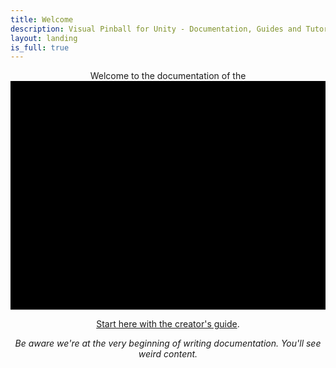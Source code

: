 ```yaml
---
title: Welcome
description: Visual Pinball for Unity - Documentation, Guides and Tutorials.
layout: landing
is_full: true
---
```


<center>
Welcome to the documentation of the

<svg id="vpe-halftone" data-name="Layer 2" xmlns="http://www.w3.org/2000/svg" viewBox="0 0 748.67 543.41">
  <g id="Layer_3" data-name="Layer 3">
	<rect class="cls-4" x="12" y="13.32" width="695.55" height="510.02"/>
	<g>
	  <path class="cls-2" d="m0,0v543.41h748.67V0H0Zm610.84,310.59c-.83.43-1.66.85-2.63,1.35-.23-.65-.39-1.09-.59-1.64q2.43-1.11,3.23.29Zm-10.64,21.03c.94,2.02,1.93,4.15,2.83,6.1-2.43,1.52-4.83,3.03-7.14,4.48-.96-2.71-2-5.63-3.05-8.58,2.34-.64,4.84-1.32,7.36-2Zm-16.19-33.74c.53,1.06.99,1.98,1.56,3.13-1.02.57-1.97,1.1-3.08,1.71-.47-1.33-.89-2.5-1.37-3.85,1.03-.36,1.91-.66,2.88-.99Zm-5.04-62.25c.11.24.22.48.34.71-.43.12-.85.26-1.28.35-.02,0-.18-.36-.15-.37.35-.25.73-.47,1.1-.69Zm-5.13-62.8c.33.69.67,1.39,1.1,2.27-1.17.62-2.08,1.11-3.16,1.69-.46-.93-.87-1.76-1.39-2.81,1.18-.39,2.21-.74,3.46-1.15Zm-5.42,88.33c.24.66.48,1.31.85,2.32-1.7-.42-1.61-1.25-1.71-2.01.28-.1.57-.21.85-.31Zm-3.18-60.14c-1.59.86-2.99,1.63-4.47,2.44-.88-1.67-1.71-3.23-2.58-4.86,1.86-.56,3.62-1.09,5.53-1.66.49,1.32.96,2.59,1.52,4.09Zm-4.32,89.74c-1.29.67-2.37,1.23-3.68,1.91-.55-1.48-1.08-2.89-1.69-4.53,1.1-.43,2.13-.84,3.33-1.31.67,1.29,1.3,2.5,2.05,3.92Zm-2.59-154.45c.52,1.26,1,2.42,1.51,3.64-1.33.79-2.5,1.49-3.84,2.29-.69-1.58-1.35-3.09-2.05-4.7,1.47-.41,2.85-.8,4.38-1.23Zm-3.08,90.6c-1.56.83-3.06,1.62-4.7,2.49-1.04-1.89-2.08-3.78-3.2-5.82,1.98-.62,3.96-1.24,6.15-1.92.59,1.77,1.16,3.46,1.76,5.25Zm-11.95-125.97c.42.9.8,1.7,1.25,2.67-1.18.69-2.28,1.34-3.63,2.13-.53-1.33-.95-2.38-1.45-3.65,1.3-.39,2.51-.75,3.83-1.15Zm5.63,57.83c1,2.62,1.93,5.03,2.93,7.65-1.25.63-2.74,1.24-4.08,2.07-1.3.81-2.45,1.84-3.93,2.97-.4-4.13-1.92-7.54-4.99-10.33,3.63.04,7.02-.48,10.08-2.36Zm-20.08-92.41c-.67.87-1.16,1.31-2.16.57.53-.81,1.02-1.2,2.16-.57Zm4.83,56.77c1.2,2.64,2.36,5.2,3.62,7.98-3.48.99-6.46,3-8.9,6.01.13-4.51-1.34-8.26-4.69-11.61,3.76-.13,7.04-.59,9.97-2.39Zm-15.25-33.58c.81,1.63,1.6,3.21,2.38,4.78-2.15,1.29-4.22,2.53-6.32,3.79-.74-2.2-1.51-4.48-2.28-6.77,2.02-.58,4.09-1.19,6.23-1.8Zm-16.66-33.8c.32-.08,1,.23,1.13.52.56,1.27-.62,1.17-1.36,1.69-.55-1.09-1.03-1.89.23-2.22Zm-8.78,22.81c1.08,2.02,2.23,4.16,3.32,6.18-2.54,1.53-5.15,3.09-7.57,4.54-.74-2.73-1.55-5.73-2.35-8.71,2.05-.62,4.29-1.31,6.61-2.02Zm-17.17-33.28c1.2-.51,1.16.6,1.51,1.3-.82.74-1.46.96-1.76-.11-.1-.36.02-1.1.25-1.19Zm-8.32,23.16c1.16,2.03,2.32,4.06,3.39,5.93-2.69,1.62-5.24,3.16-7.67,4.63-.63-2.58-1.32-5.45-2.04-8.45,1.89-.63,4.08-1.36,6.32-2.11Zm-16.81-33.59c.3.2.51.54.87.97-.42.22-.83.52-.91.45-.28-.25-.49-.61-.6-.96-.03-.09.56-.51.64-.46Zm-9.21,23.78c1,1.76,2.02,3.56,3.03,5.34-2.09,1.13-4.06,2.2-6.15,3.34-.62-2.24-1.22-4.42-1.88-6.81,1.53-.57,3.17-1.19,5-1.87Zm-25.82-9.25c.74,1.33,1.33,2.39,1.99,3.57-1.32.69-2.59,1.35-4.1,2.14-.44-1.41-.85-2.75-1.35-4.37,1.15-.44,2.24-.87,3.47-1.34Zm-26.87-9.95c.47.91.79,1.54,1.19,2.32-.54.31-1,.57-1.63.93-.35-.88-.64-1.6-.99-2.46.45-.25.84-.46,1.43-.78Zm-8.56,23.26c1.34,2.23,2.67,4.46,4.07,6.8-1.45.54-3.08.98-4.53,1.74-1.48.77-2.78,1.87-4.04,2.74-.69-2.91-1.37-5.81-2.09-8.85,2-.74,4.32-1.59,6.59-2.43Zm-17.08-33.37c.08.44.15.87.23,1.31-.14.03-.27.06-.41.09-.13-.42-.27-.85-.4-1.27l.57-.13Zm-9.49,24.01c.95,1.65,1.91,3.31,2.89,5.01-1.83.93-3.62,1.84-5.53,2.81-.55-2.04-1.1-4.05-1.68-6.16,1.43-.55,2.78-1.07,4.31-1.66Zm-26.1-9.26c.56,1,1.03,1.83,1.62,2.88-1.1.54-2.07,1.02-3.19,1.57-.39-1.15-.73-2.14-1.15-3.39.92-.36,1.77-.69,2.72-1.06Zm-26.86-7.35c-.26-1.05-.41-1.68-.6-2.45,1.72.58,1.83.92.6,2.45Zm-8.6,21.21c1.16,1.97,2.26,3.86,3.29,5.62-2.33,1.16-4.65,2.31-7,3.49-.53-2.19-1.1-4.51-1.71-7.06,1.71-.65,3.57-1.35,5.42-2.05Zm-26.35-9.1c.62,1.13,1.13,2.05,1.8,3.24-1.12.54-2.18,1.05-3.46,1.67-.43-1.21-.81-2.32-1.28-3.64.95-.41,1.82-.79,2.94-1.27Zm-8.86,22.76c.7,1.36,1.39,3.01,2.36,4.47.93,1.4,2.16,2.6,3.49,4.16-5.42.17-9.39,2.36-12.17,6.95q.31-7.24-1.91-12.49c2.7-1.01,5.4-2.03,8.24-3.09Zm-17.35-30.62c-.19.04-.39.08-.58.13-.18-.6-.35-1.21-.53-1.81.94.36,1.4.88,1.11,1.69Zm-9.34,22.15c1,1.72,1.97,3.39,2.95,5.06-1.84.78-3.63,1.55-5.46,2.33-.54-1.83-1.06-3.6-1.66-5.64,1.43-.6,2.76-1.16,4.18-1.75Zm-8.46,22.88c.98,3.99,3.29,7.25,6.87,9.79-4.96-.54-9.15.8-12.77,4.32.14-3.74-.5-7.13-2.33-10.22,2.74-1.29,5.36-2.53,8.24-3.89Zm-18.62-31.75c.72.49,1.42,1.02.93,2.21-1.05-.5-1.09-1.31-.93-2.21Zm-8.91,24.81c.72,1.31,1.29,2.35,1.92,3.51-1.26.52-2.36.98-3.76,1.56-.37-1.17-.72-2.27-1.16-3.62.98-.47,1.88-.91,2.99-1.44Zm7.63,129.67c-1.11-2.62-2.15-5.06-3.27-7.68,3.23-1.02,6.07-2.79,8.42-5.52.17,4.26,1.56,7.86,5.02,11.2-4.07-.28-7.26.46-10.17,2.01Zm9.45,58.37c-1.43.51-2.71.97-4.28,1.53-.44-1.11-.87-2.16-1.29-3.23,1.42-.71,2.58-1.29,3.87-1.94.57,1.21,1.1,2.37,1.7,3.64Zm-10.18,28.44c-2.04.97-4.01,1.92-6.05,2.89-.52-1.93-1.04-3.87-1.61-5.99,1.68-.67,3.18-1.26,4.76-1.89.99,1.71,1.95,3.37,2.89,4.99Zm-8.75-64.2c-.46-1.08-.87-2.03-1.34-3.11,1.09-.64,2.12-1.24,3.39-1.99.55,1.33,1.06,2.56,1.64,3.95-1.29.4-2.42.75-3.69,1.14Zm-5.89-58.8c-.84-2.14-1.79-4.53-2.69-6.83,2.46-1.54,4.99-3.12,7.68-4.81.36,3.63,1.75,6.93,4.57,9.45-3.34.77-6.41,1.47-9.56,2.2Zm-1.77-69.54c1.05,1.87,2.06,3.68,3.07,5.47-1.87.6-3.65,1.17-5.62,1.8-.55-1.63-1.11-3.28-1.7-5.02,1.47-.78,2.83-1.49,4.26-2.25Zm-1.85,152.96c-.41.16-.82.33-1.23.49-.08-.18-.15-.35-.23-.53l1.22-.51c.08.18.16.37.23.55Zm-1.62-61.93c-1.48.45-2.82.85-4.26,1.29-.47-1.05-.9-1.99-1.41-3.13,1.27-.76,2.49-1.49,3.89-2.33.59,1.39,1.15,2.68,1.78,4.17Zm-6.42-65.46c.83,1.6,1.63,3.14,2.5,4.82-1.91.56-3.67,1.07-5.68,1.66-.47-1.3-.92-2.56-1.44-3.99,1.65-.89,3.07-1.65,4.62-2.49Zm-3.35,152.78c.49.93.92,1.75,1.5,2.85-1.05.48-1.84.84-2.81,1.29-.36-1.15-.67-2.12-1.01-3.19.81-.33,1.46-.59,2.31-.94Zm-7.8-126.17c.47,1.05.85,1.9,1.31,2.92-1.15.37-2.11.69-3.25,1.06-.35-.83-.64-1.54-1-2.39,1.04-.56,1.93-1.04,2.94-1.59Zm-6.75-59.9c.28-.04.59.15.89.24-.12.19-.24.38-.36.57-.25.08-.52.25-.76.21-.16-.02-.44-.43-.4-.48.16-.23.39-.51.64-.55Zm5.6,209.13c1.54,2.47,3.12,4.99,4.74,7.6-3.41.52-6.6,1.8-8.99,4.52-.77-3.31-1.49-6.36-2.23-9.55,1.98-.79,4.28-1.69,6.48-2.57Zm-26.28-8.07c.72,1.21,1.41,2.37,2.19,3.7-1.39.61-2.68,1.18-4.18,1.85-.44-1.39-.83-2.66-1.28-4.1,1.1-.48,2.11-.93,3.27-1.45Zm-9.15,23.02c1.64,2.59,3.31,5.23,5.02,7.94-3.31.14-6.44,1.15-9.17,3.34-.73-2.85-1.43-5.55-2.14-8.32,2.07-.97,4.27-2,6.29-2.95Zm-27.12-7.73c.49.88.95,1.7,1.51,2.69-.94.38-1.74.71-2.72,1.11-.34-.91-.65-1.72-1.02-2.72.87-.42,1.45-.7,2.24-1.09Zm-30.95,79c-.89.31-.89.29-2.1-.58,1.04-.53,1.82-.92,2.69-1.36.27.48.46.82.73,1.3-.5.24-.89.49-1.31.64Zm8.24-27.34c.93-.52,1.83-1.03,2.93-1.65.68,1.39,1.21,2.47,1.83,3.74-1.2.38-2.25.72-3.46,1.11-.43-1.06-.82-2.02-1.3-3.2Zm5.83,63.98c-.38-.83-.73-1.6-1.16-2.54,1.05-.59,1.96-1.1,3.05-1.72.46,1.06.88,2,1.39,3.17-1.24.41-2.16.72-3.28,1.09Zm3.83-89.44c1.13-.57,2.19-1.11,3.35-1.7.74,1.37,1.41,2.62,2.16,4.01-1.43.51-2.71.97-4.21,1.51-.47-1.38-.86-2.51-1.3-3.82Zm10.49,123.1c.69-.38,1.39-.76,2.31-1.26.25.78.4,1.22.54,1.65q-2.19.97-2.85-.39Zm-4.7-56.86c-.7-1.72-1.48-3.65-2.27-5.58,2.22-1.31,4.44-2.61,6.48-3.82,1.14,2.48,2.29,4.97,3.45,7.48-2.34.59-4.9,1.23-7.66,1.92Zm15.28,35.34c-.79-1.75-1.59-3.53-2.4-5.32,2.17-1.34,4.35-2.69,6.46-3.99.9,2.37,1.85,4.86,2.8,7.35-2.17.62-4.48,1.29-6.86,1.97Zm15.71,33.2c-.4-.64-.76-1.23-1.26-2.04,1.08-.59,2.03-1.11,3.18-1.74.36.99.65,1.77,1.03,2.81-1.16.38-1.99.65-2.96.97Zm25.86,10.57c-.49-.9-.91-1.66-1.48-2.69.91-.48,1.78-.93,2.77-1.45.37,1.19.67,2.16,1.04,3.33-.83.29-1.55.54-2.33.81Zm25.84,10.41c-.43-.71-.83-1.37-1.38-2.27.74-.4,1.22-.66,1.9-1.02.34.87.65,1.65,1,2.54-.54.27-.95.47-1.52.76Zm8.55-23.09c-1.39-2.29-2.81-4.65-4.34-7.18,3.82-.65,7.1-2.42,9.71-5.59-.1,3.64.34,7.05,2.35,10.12-2.73.94-5.25,1.8-7.73,2.65Zm17.23,33.36c-.25-.5-.49-1-.78-1.58q1.43,0,.78,1.58Zm9.12-23.94c-1.03-1.8-2.08-3.66-3.07-5.39,2.27-1.17,4.35-2.23,6.49-3.33.56,2.22,1.13,4.45,1.73,6.81-1.62.6-3.29,1.22-5.15,1.9Zm26.02,9.2c-.58-1.04-1.14-2.06-1.78-3.2,1.4-.69,2.62-1.28,4-1.97.4,1.28.77,2.47,1.19,3.83-1.13.44-2.16.85-3.41,1.34Zm26.19,8.72c-.49-1,.08-1.28,1.08-1.37.24.61.48,1.25.72,1.86-1.07,1.05-1.44.25-1.8-.49Zm9.57-22.47c-1.22-2.02-2.47-4.09-3.64-6.03,2.6-1.39,5.23-2.8,7.8-4.18.62,2.57,1.28,5.31,1.94,8.05-1.91.67-3.98,1.4-6.1,2.15Zm26.05,8.93c-.76-1.3-1.49-2.55-2.3-3.94,1.87-.89,3.48-1.66,5.17-2.46.43,1.59.83,3.07,1.28,4.75-1.34.54-2.68,1.07-4.14,1.65Zm27.04,9.75c-.44-.83-.85-1.59-1.33-2.5.73-.36,1.35-.66,2.2-1.09.35,1.04.64,1.91.98,2.93-.7.25-1.21.43-1.85.65Zm8.62-22.87c-1.46-2.37-2.98-4.84-4.66-7.55,4.16-.6,7.65-2.53,10.24-6.09-.54,3.93.2,7.45,2.12,10.83-2.62.95-5.17,1.88-7.71,2.81Zm17.34,30.95c.21,1.01.32,1.52.43,2.04-1.01-.34-1.34-.81-.43-2.04Zm9.23-21.81c-1.05-1.83-2.05-3.57-3.07-5.35,2.1-1.09,4.14-2.15,6.2-3.22.55,2.17,1.11,4.33,1.72,6.7-1.55.6-3.17,1.22-4.85,1.87Zm26.27,9.07c-.6-1.03-1.13-1.93-1.77-3.03,1.14-.59,2.19-1.15,3.55-1.86.4,1.24.76,2.36,1.23,3.81-1.13.4-2.03.72-3.02,1.07Zm26.48,10.15c-.39-.7-.72-1.31-1.12-2.04.62-.29,1.11-.51,1.68-.77.28.72.51,1.32.79,2.06-.43.24-.82.46-1.35.76Zm8.9-23.55c-1.23-2.04-2.5-4.15-3.68-6.11,2.57-1.37,5.19-2.77,7.69-4.1.59,2.5,1.23,5.23,1.89,8.01-1.8.68-3.78,1.41-5.89,2.2Zm26.2,8.82c-.78-1.37-1.42-2.5-2.11-3.73,1.55-.79,3.07-1.57,4.77-2.44.44,1.5.87,2.96,1.34,4.57-1.3.52-2.57,1.03-4,1.6Zm27.03,9.62c-.44-.79-.86-1.54-1.33-2.41.63-.37,1.17-.68,1.93-1.12.36,1,.68,1.86,1.1,3.02-.7.2-1.14.33-1.7.5Zm8.43-22.73c-1.47-2.39-2.99-4.86-4.61-7.5,3.93-.57,7.28-2.36,9.91-5.59-.04,3.67.27,7.11,2.37,10.25-2.7,1-5.24,1.94-7.67,2.84Zm16.78,31.62c.2-.06.41-.13.61-.19.19.56.38,1.13.7,2.07-1.25-.55-1.53-1.09-1.31-1.87Zm9.79-22.5c-1.04-1.81-2.03-3.54-3.03-5.28,2.01-1.02,3.93-2,5.99-3.05.55,2.08,1.12,4.21,1.73,6.51-1.56.6-3.11,1.2-4.7,1.82Zm26.37,9.24c-.59-1.02-1.14-1.96-1.8-3.09,1.09-.54,2.02-.99,3.12-1.54.39,1.18.74,2.24,1.14,3.47-.79.37-1.49.71-2.46,1.17Zm8.77-22.86c-1.63-2.59-3.32-5.28-5.12-8.14,3.86-.21,7.29-1.71,10.32-5.2-.15,4.03.39,7.35,2.26,10.37-2.7,1.07-5.12,2.04-7.46,2.97Zm26.38,8.02c-.82-1.4-1.59-2.69-2.44-4.14,1.52-.67,2.9-1.29,4.55-2.01.46,1.53.9,3.02,1.39,4.66-1.19.51-2.29.98-3.5,1.49Zm8.7-22.57c-.91-3.41-2.79-6.36-5.62-8.8,4.03.02,7.51-1.06,10.45-3.64.79,3.1,1.53,6.04,2.31,9.12-2.11.98-4.52,2.1-7.14,3.32Zm18.99-46.83c-.13-1.22-.21-1.98-.3-2.73-.66-5.8-5.03-10.31-10.79-11.16-5.64-.83-11.28,2.42-13.47,7.76-2.2,5.37-.5,11.52,4.15,14.97,4.63,3.44,11.05,3.31,15.54-.31.56-.45,1.09-.94,1.78-1.53.25,2.15.27,4.18.76,6.09.5,1.95,1.46,3.79,2.28,5.84-3.6.74-6.81,2.43-9.48,5.25-2.13-8.31-5.78-12.13-12.18-12.95-5.08-.64-10.56,2.03-13.01,6.69-3.32,6.32-1.97,12,3.28,17.31-5.91-.34-10.63,1.43-14.53,6.09-.48-7.97-4.04-13.15-11.81-14.31-5.21-.78-9.62,1.3-12.47,5.75-3.75,5.85-2.75,11.51,1.84,17.07-4.87-.18-8.89,1.13-12.48,4.27-.26-.76-.49-1.32-.63-1.9-1.37-5.69-4.87-9.45-10.48-10.98-5.73-1.56-10.67.13-14.73,4.43-.37.39-.72.8-1.41,1.56.15-7.82-2.9-13.14-10.2-15.26-5.18-1.5-10.84.55-13.97,4.96-4.04,5.67-3.43,11.36.7,17.24-4.12.15-7.69,1.34-10.73,3.71-.2-.21-.29-.26-.3-.33-1.3-5.26-4.56-8.94-9.27-11.44l.08.08c-2.48-.54-4.92-1.3-7.52-.94-3.34.46-6.31,1.71-8.81,4.01-.35.32-.72.62-1.37,1.19-.37-5.85-2.67-10.31-7.75-12.95-3.61-1.88-7.41-2.09-11.2-.66-4.34,1.63-7.22,4.75-8.53,9.21-1.28,4.37-.33,8.41,2.03,12.09-3.11,1.11-6.15,2.19-9.4,3.35-.86-3.35-2.83-6.29-6.07-9.07,4.8-.16,8.47-1.67,11.11-5.13,1.64-2.14,2.52-4.57,2.59-7.29.13-5.79-3.4-10.83-8.81-12.57-5.24-1.68-11,.21-14.22,4.66-3.75,5.18-3.23,10.67,1.87,17.39-4.98-.16-9.33,1.11-12.98,4.53-2.14-14.05-18.38-18.73-27.37-6.95.61-7.28-2.07-12.53-8.86-15.14-5.01-1.92-10.83-.29-14.35,3.74-2.25,2.57-3.36,5.6-3.36,9.01,0,3.31,1.4,6.14,3.45,9.04-4.22.14-7.79,1.35-11.09,3.9-1.47-6.31-4.88-10.66-10.93-12.42-6.06-1.77-11.3.06-16.01,4.68-.53-6.12-2.99-10.68-8.46-13.15-3.62-1.63-7.33-1.64-10.99-.12-8.17,3.39-10.61,11.96-5.94,21.26-1.66.44-3.31.75-4.88,1.32-1.52.55-2.93,1.36-4.56,2.14-1.01-3.71-2.99-6.75-6.5-9.52,4.94-.02,8.7-1.48,11.43-5.01,1.72-2.22,2.56-4.75,2.61-7.54.1-5.5-3.42-10.47-8.63-12.21-5.22-1.74-10.98.1-14.24,4.55-3.73,5.08-3.21,10.34,1.88,17.49-4.98-.24-9.32,1.08-13.18,4.6-1.05-6.76-4.35-11.49-10.8-13.28-6.46-1.78-11.73.51-16.18,6.02.35-7.84-2.64-13.24-9.87-15.43-5.54-1.68-10.51-.04-14.11,4.47-4.39,5.49-4.01,11.33-.27,17.01-3.1.93-6.1,1.83-8.95,2.69-1.57-2.69-3.24-5.54-4.89-8.35,9.42-2.59,13.97-9.58,11.33-17.59-2.38-7.22-10.49-11.01-17.53-8.12-4.22,1.73-6.9,4.88-7.99,9.34-1.09,4.47.34,8.37,2.81,11.77-3.15.9-6.18,1.77-9.18,2.64-1.3-2.46-2.7-5.09-4.16-7.85,4.98-1.17,8.8-3.96,10.71-8.94,1.42-3.7,1.27-7.42-.44-10.99-2.01-4.19-5.38-6.75-9.9-7.75-3.69-.81-6.41-.09-12.46,3.17-.29-4.35-1.84-8.13-5.08-11.46,7.37-1.15,12.12-4.93,13.28-12.1.9-5.56-1.16-10.26-5.84-13.45-5.41-3.69-10.96-3.25-16.61.37-.39-1.68-.62-3.26-1.12-4.75-.52-1.54-1.3-2.99-2.06-4.68,3.36-1.02,6.43-2.64,8.84-5.54,2.32,9.02,6.21,12.91,12.95,13.22,5.43.25,10.68-3.3,12.61-8.52,1.97-5.32.26-11.31-4.23-14.81-4.94-3.84-10.72-3.55-17.34.96-.27-1.87-.37-3.72-.84-5.47-.49-1.79-1.35-3.48-1.93-4.92,2.96-1.6,5.87-3.18,8.84-4.78,1.36,6.76,5.19,11.44,12.61,12.09,5.89.51,10.46-2.06,13.08-7.35,2.92-5.88,1.65-11.29-2.75-16.07,2.45-.56,4.99-.8,7.22-1.75,2.26-.97,4.21-2.64,6.41-4.08.49,6.96,3.85,11.92,10.98,13.38,5.44,1.12,10.16-.71,13.37-5.32,3.96-5.7,3.22-11.41-1.03-17.08,4.31-.29,8.07-1.43,11.48-4.37,1.43,6.44,4.76,11.02,11.12,12.66,6.25,1.61,11.42-.45,15.85-5.52.3,7.85,3.54,13.24,11.23,14.88,5.48,1.17,10.17-.72,13.39-5.25,4.35-6.12,3.32-12.16-1.43-18.03,5.09-.1,9.28-1.71,12.83-5.52.19.94.35,1.52.43,2.12.98,7.27,7.55,12.49,14.81,11.77,7.27-.73,12.7-7.1,12.29-14.42-.41-7.28-6.61-12.94-13.96-12.76-2.88.07-5.47.96-7.79,2.66-.52.38-1.02.77-1.92,1.46-.05-4.96-1.52-9.09-5.09-12.64,7.82-1.14,12.79-5.09,13.81-12.76.73-5.48-1.44-10.07-6.07-13.13-5.72-3.79-11.46-3.15-17.02.76-.6-2.1-.97-4.18-1.81-6.06-.85-1.91-2.17-3.61-3.37-5.54,6.91-1.36,11.56-5.18,12.31-12.53.57-5.56-1.69-10.03-6.5-12.85-5.96-3.5-11.61-2.41-17.05,2.22-.07-5.47-1.92-9.84-6.02-13.27,8.73-1.83,12.8-5.21,13.73-11.21.87-5.59-1.59-10.88-6.33-13.63-5.28-3.07-10.75-2.15-16.75,2.76-.48-2.46-.62-5.11-1.56-7.43-.96-2.36-2.71-4.39-4.16-6.64,6.9-.5,12.03-3.83,13.45-11.17,1.04-5.35-.79-10-5.32-13.14-5.8-4.02-11.56-3.18-17.24,1.15-.1-4.3-1.21-8-3.93-11.46,5.05-.93,8.8-3.35,11.57-7.42-.36,4.08.36,7.72,3.07,10.77,1.92,2.17,4.35,3.48,7.18,3.97,5.56.97,11.14-2.22,13.26-7.53,2.16-5.4.23-11.54-4.62-14.73-5.45-3.58-11-2.46-17.22,3.48q.44-6.75-3.07-13.93c4.39-.66,8.05-2.61,11.11-6.45.58,8.38,4.48,13.44,12.73,14.08,5.19.4,10.16-2.85,12.09-7.7,2.74-6.87.38-12.27-5.71-16.75,7.69,1.47,13.31-.96,17.48-7.11-.57,3.37-.19,6.53,1.44,9.44,1.68,2.99,4.17,5.02,7.46,6.03,5.35,1.64,11.17-.39,14.32-5,3.5-5.12,2.84-11.04-2.16-17.21,5.11.14,9.51-1.2,13.36-4.93.73,5.7,3.16,9.92,8.08,12.38,3.47,1.74,7.1,2,10.75.77,4.47-1.5,7.51-4.54,9.06-9.02,1.56-4.5.57-8.7-1.57-12.52,2.99-1.06,5.82-2.07,8.42-2.99,1.66,2.65,3.38,5.38,5.15,8.21-3.83.27-7.26,1.74-9.82,4.9-1.75,2.17-2.74,4.62-2.87,7.43-.26,5.95,3.04,11.05,8.5,13.07,5.36,1.98,11.29.3,14.81-4.2,3.97-5.07,3.74-10.79-.93-17.52,4.47-.11,8.48-1.19,12.06-4.28,1.39,6.39,4.63,10.95,10.84,12.71,6.08,1.73,11.3-.07,15.93-4.92.32,6.05,2.53,10.58,7.71,13.21,3.46,1.76,7.07,1.99,10.73.64,4.38-1.61,7.23-4.71,8.54-9.17,1.31-4.48.13-8.55-2.53-12.5,3.84-.3,7.15-1.33,10.32-3.62,1.01,4.1,2.98,7.42,6.66,10.12-1.04.12-1.62.21-2.2.24-5.76.27-10.65,4.37-11.72,9.84-1.16,5.9,1.76,11.59,7.15,13.96,5.3,2.34,11.53.7,14.99-3.93,3.47-4.65,3.27-10.97-.49-15.48-.45-.54-.93-1.06-1.76-1.99,5.46.45,9.98-.81,13.94-4.46,1.05,6.51,4.18,11.13,10.33,13.11,6.08,1.96,11.25.03,15.73-4.43.39,13.9,15.63,19.99,25.57,10.33.03,6.37,2.47,11.3,8.17,14.1,5.73,2.81,11.14,1.77,16.39-2.3.47,5.02,2.41,9.09,6.34,12.24-8.42,1.55-12.44,4.81-13.54,10.75-1.01,5.43,1.29,10.76,5.89,13.56,2.92,1.78,6.08,2.33,9.46,1.66,3.25-.64,5.75-2.53,8.27-5.27-.77,6.49,1.28,11.39,6.24,15.46-7.74,0-12.85,3.15-14.78,10.43-1.33,5.04.88,10.57,5.21,13.65,5.03,3.58,10.28,3.28,17.14-1.17.12,4.28,1.2,8.13,3.93,11.44-11.2,2.26-17.56,14.52-9.62,25.56-12.29,2.13-17.76,14.61-10.56,25.27-4.44.59-8.16,2.46-11.26,6.16-.2-.94-.37-1.51-.44-2.09-.79-5.99-5.37-10.56-11.31-11.27-5.85-.7-11.52,2.83-13.57,8.43-2.06,5.64-.03,11.74,4.97,15.17.66.45,1.79.53,1.69,1.74-2.85-1.57-5.85-1.35-8.79-.53-9.9,2.76-13.76,14.6-7.48,22.75.44.57.88,1.12,1.53,1.95-5.52.26-9.82,2.39-13.08,6.96-.52-9.46-4.29-14.48-11.37-15.58-5.95-.93-11.93,2.59-14.14,8.32-2.25,5.82-.12,12.38,5.13,15.77,5.75,3.71,12.12,2.54,18.25-3.54-.84,7.19,1.68,12.64,7.75,16.52-3.75-.65-7.27-.28-10.45,1.8-3.2,2.09-5.06,5.09-5.68,8.84-.94,5.72,2.64,11.63,8.21,13.65,5.52,2,11.73-.09,14.91-5.02,2.03-3.15,2.48-6.57,1.58-10.15-.9-3.59-3.24-6.15-6.31-8.19,5.87,1.38,10.99.18,15.61-4.07.71,6.92,3.84,11.79,10.3,13.86,6.53,2.09,11.88-.15,16.49-5.45.06.87.13,1.46.14,2.06.07,5.99,3.66,11.11,9.15,13.01,5.43,1.88,11.5.12,15.08-4.36,3.57-4.46,3.93-10.63.91-15.67-.29-.49-.6-.97-1.02-1.65,1.76-.35,3.44-.53,5.02-1.02,1.61-.51,3.12-1.32,4.92-2.11.83,3.46,2.61,6.34,5.37,8.99-5.26.63-9.23,2.74-11.59,7.24-1.77,3.38-1.96,6.93-.72,10.49,2.55,7.29,10.99,10.77,17.96,7.41,4.04-1.95,6.47-5.2,7.3-9.61.82-4.32-.67-8.03-3.53-11.64,3.75-.15,7.09-.71,9.87-2.6,1.6,2.95,3.1,5.72,4.67,8.61-5.07,1.09-9.09,3.87-10.99,9.09-1.32,3.64-1.13,7.27.63,10.74,2.15,4.24,5.62,6.74,10.33,7.47,4.6.71,8.49-.89,12.22-4.27-.1,5.51,1.71,9.74,5.61,13.34-7.09.72-11.91,3.94-13.55,10.65-1.31,5.37.22,10.19,4.63,13.65,5.62,4.41,11.5,3.93,17.52-.05.23,3.72,1.31,6.91,3.46,10.04-4.14.94-7.34,2.93-10.17,6.43Zm-369.57-98.89c-4.04.31-7.65,1.92-10.59,5.19.11-3.67-.64-6.96-2.5-9.98,2.84-1.12,5.59-2.21,8.18-3.23,1.57,2.56,3.2,5.22,4.92,8.02Zm-.38-32.21c2.49-1.39,4.95-2.77,7.26-4.06,1.2,2.6,2.46,5.35,3.68,8-2.65.74-5.45,1.52-8.38,2.34-.8-1.96-1.7-4.17-2.55-6.29Zm-12.13-30.82c-.89-1.99-1.84-4.11-2.75-6.14,2.39-1.54,4.75-3.06,7.26-4.67.36,3.18,1.42,6.18,3.52,8.73-2.79.72-5.36,1.39-8.03,2.09Zm327.47,8.6c-1.36.7-2.73,1.4-4.25,2.19-1.03-1.82-2.06-3.64-3.2-5.64,1.92-.63,3.81-1.24,5.71-1.86.58,1.77,1.13,3.46,1.73,5.31Zm-28.93,49.89c2.65-.9,5.31-1.81,7.89-2.68,1.44,2.67,2.96,5.49,4.58,8.49-3.64.64-6.97,2.34-9.71,6.02.11-5.87-.12-6.8-2.76-11.83Zm12.41-27.08c1.36-.49,2.72-.99,4.23-1.54.81,2.02,1.62,4.02,2.51,6.22-1.29.65-2.44,1.24-3.73,1.89-1-2.18-1.99-4.33-3.01-6.57Zm-34.47-13.58c.61-.05,1.26-.23,1.83-.1,4.74,1.1,8.94.15,12.55-3.16.11-.1.28-.14.69-.33.22,3.73.76,7.31,2.92,10.34-2.92,1.43-5.73,2.81-8.6,4.22-.24-.8-.43-1.75-.8-2.63-1.68-3.99-4.18-7.16-8.59-8.34Zm8.26,34.54c-2.88,1.43-5.61,2.78-8.6,4.26-.29-4.05-1.77-7.66-5.1-10.85,3.59-.34,6.66-1.17,9.6-3.37.49,3.97,1.81,7.3,4.1,9.96Zm105.69,163.5c-.53-.93-.99-1.76-1.63-2.88,1.1-.44,2.08-.83,3.3-1.31.37,1.01.69,1.87,1.09,2.97-1.08.48-1.87.82-2.76,1.22Zm-1.14-90.67c3.06-.76,5.93-1.47,8.86-2.2.77,1.94,1.6,4.04,2.44,6.15-2.3,1.37-4.64,2.76-7.17,4.27-.54-3.09-1.83-5.93-4.13-8.22Zm11,66.28c-.84-1.53-1.58-2.88-2.44-4.43,1.46-.53,2.86-1.04,4.48-1.63.5,1.4.98,2.75,1.52,4.26-1.22.62-2.36,1.19-3.56,1.8Zm3.36-90.32c1.31-.4,2.52-.78,3.9-1.2.45.98.85,1.84,1.32,2.88-1.18.69-2.27,1.34-3.61,2.13-.58-1.38-1.05-2.48-1.61-3.8Zm6.65,64.75c-.73-1.3-1.41-2.54-2.26-4.05,1.37-.43,2.61-.83,3.99-1.27.46,1.19.86,2.22,1.37,3.53-1.1.63-2,1.15-3.1,1.79Zm10.37-27.1c-.28-.63-.47-1.06-.74-1.67,1.09-.37,2.07-.69,3.05-1.03q.45,1.58-2.31,2.69Z"/>
	  <path class="cls-2" d="m429.71,316.09c-.02,6.83,5.43,12.36,12.27,12.48,6.89.11,12.57-5.48,12.6-12.4.03-6.8-5.49-12.4-12.28-12.47-6.94-.07-12.57,5.47-12.59,12.39Z"/>
	  <path class="cls-2" d="m449.67,452.25c7.66,1.37,14.72-4.63,14.38-12.23-.26-5.92-4.51-10.59-10.5-11.55-5.36-.85-10.93,2.5-12.87,7.74-1.98,5.35.05,11.3,4.92,14.41.68.43,1.33.9,1.99,1.35,0,0-.08-.08-.08-.08.72.11,1.44.22,2.16.35Z"/>
	  <path class="cls-2" d="m256.06,343.15c6.66.01,12.09-5.37,12.1-11.99.01-6.57-5.48-12.08-12.06-12.1-6.61-.02-12.02,5.4-12.03,12.06,0,6.71,5.28,12.02,11.99,12.03Z"/>
	  <path class="cls-2" d="m302.2,427.73c-6.57-.05-11.91,5.14-12.07,11.73-.17,6.57,5.23,12.11,11.88,12.2,6.5.09,11.96-5.24,12.05-11.75.09-6.7-5.19-12.12-11.85-12.17Z"/>
	  <path class="cls-2" d="m508.18,197.4c-.07,6.6,5.37,12.09,12,12.08,6.54,0,11.89-5.33,11.93-11.87.04-6.68-5.3-12.06-11.97-12.05-6.55,0-11.88,5.29-11.96,11.84Z"/>
	  <path class="cls-2" d="m288.65,279.37c-.06-6.59-5.35-11.82-11.94-11.81-6.57.01-11.88,5.31-11.89,11.87-.01,6.55,5.29,11.91,11.83,11.95,6.67.04,12.05-5.35,11.99-12.01Z"/>
	  <path class="cls-2" d="m509.65,211.58c-6.5.06-11.62,5.28-11.6,11.81.02,6.47,5.23,11.73,11.69,11.79,6.46.06,11.95-5.41,11.91-11.88-.03-6.54-5.41-11.79-12-11.72Z"/>
	  <path class="cls-2" d="m462.95,252.9c-6.4.05-11.54,5.22-11.52,11.59.02,6.32,5.27,11.56,11.59,11.58,6.46.02,11.64-5.25,11.57-11.78-.06-6.42-5.19-11.44-11.65-11.39Z"/>
	  <path class="cls-2" d="m349.84,110.36c6.45,0,11.53-5.05,11.55-11.49.02-6.42-5.05-11.6-11.43-11.68-6.4-.07-11.77,5.27-11.74,11.68.04,6.37,5.2,11.48,11.62,11.49Z"/>
	  <path class="cls-2" d="m193.92,347.58c6.42.06,11.63-4.99,11.73-11.37.1-6.28-5.11-11.62-11.44-11.73-6.33-.11-11.6,5.07-11.66,11.44-.06,6.46,4.96,11.6,11.37,11.66Z"/>
	  <path class="cls-2" d="m493.74,348.41c6.28.05,11.39-5.08,11.37-11.41-.02-6.38-5.06-11.32-11.47-11.25-6.21.07-11.23,5.16-11.19,11.35.04,6.16,5.13,11.26,11.29,11.31Z"/>
	  <path class="cls-2" d="m514.45,424.2c-6.42-.08-11.46,4.85-11.49,11.22-.03,6.34,5.06,11.47,11.35,11.44,6.16-.04,11.26-5.13,11.31-11.29.05-6.19-4.97-11.29-11.17-11.37Z"/>
	  <path class="cls-2" d="m136.83,391.77c-6.26-.05-11.3,4.9-11.35,11.12-.04,6.24,4.89,11.3,11.12,11.4,6.13.09,11.31-4.99,11.39-11.17.09-6.17-4.96-11.3-11.17-11.35Z"/>
	  <path class="cls-2" d="m272.72,243.31c.01-6.23-4.99-11.28-11.2-11.32-6.14-.03-11.29,5.09-11.32,11.25-.02,6.19,5.03,11.25,11.24,11.27,6.25.02,11.26-4.96,11.27-11.2Z"/>
	  <path class="cls-2" d="m364.07,423.67c-6.14.03-11.08,4.96-11.1,11.07-.01,6.16,5.15,11.25,11.3,11.16,6.11-.09,10.96-5.09,10.92-11.24-.04-6.17-4.94-11.01-11.13-10.98Z"/>
	  <path class="cls-2" d="m489.21,136.29c6.16.11,11.33-4.97,11.32-11.14,0-6.11-4.94-11.05-11.08-11.08-6.19-.03-11.09,4.79-11.14,10.96-.05,6.16,4.79,11.16,10.9,11.26Z"/>
	  <path class="cls-2" d="m437.61,115.26c6.18.03,11.19-4.88,11.21-11,.02-6.07-5.05-11.16-11.13-11.15-6.01,0-10.95,4.91-11.02,10.95-.07,6.23,4.75,11.17,10.94,11.2Z"/>
	  <path class="cls-2" d="m214.4,423.23c-6.23-.07-11.16,4.75-11.2,10.94-.03,6.17,4.9,11.19,11.01,11.21,6.07.02,11.16-5.06,11.14-11.14-.01-6.02-4.91-10.95-10.95-11.01Z"/>
	  <path class="cls-2" d="m281.39,315.59c-.02,6.11,4.77,10.92,10.89,10.91,6.07,0,10.94-4.9,10.89-10.95-.05-6.02-5.03-10.9-11.05-10.84-5.94.07-10.71,4.9-10.73,10.87Z"/>
	  <path class="cls-2" d="m287.85,114.62c5.9-.01,10.8-4.88,10.86-10.78.07-6.03-4.82-10.93-10.9-10.92-6.02,0-10.76,4.71-10.8,10.71-.04,6.09,4.8,11,10.84,10.99Z"/>
	  <path class="cls-2" d="m571.41,357.57c-5.95-.04-10.8,4.81-10.78,10.79.02,5.87,4.77,10.63,10.64,10.66,5.98.03,10.83-4.81,10.8-10.77-.03-5.86-4.8-10.64-10.66-10.68Z"/>
	  <path class="cls-2" d="m256.47,206.85c0-5.79-4.64-10.45-10.43-10.47-5.78-.03-10.49,4.59-10.57,10.36-.08,5.8,4.77,10.68,10.59,10.63,5.76-.04,10.42-4.75,10.41-10.52Z"/>
	  <path class="cls-2" d="m157.47,361.77c5.81.08,10.53-4.54,10.6-10.35.06-5.82-4.57-10.51-10.4-10.53-5.8-.03-10.5,4.66-10.48,10.46.02,5.69,4.6,10.34,10.29,10.42Z"/>
	  <path class="cls-2" d="m463.39,125.01c5.8.07,10.56-4.57,10.61-10.35.05-5.81-4.6-10.51-10.41-10.53-5.82-.02-10.49,4.64-10.47,10.46.01,5.71,4.59,10.35,10.28,10.42Z"/>
	  <path class="cls-2" d="m426.45,419.44c-5.72-.04-10.52,4.78-10.45,10.5.07,5.68,4.71,10.22,10.44,10.2,5.76-.02,10.26-4.53,10.26-10.31,0-5.71-4.57-10.35-10.25-10.39Z"/>
	  <path class="cls-2" d="m276.29,418.99c-5.61-.03-10.36,4.69-10.38,10.31-.02,5.66,4.61,10.3,10.31,10.31,5.75.02,10.3-4.5,10.31-10.24.01-5.71-4.57-10.35-10.24-10.38Z"/>
	  <path class="cls-2" d="m240.76,170.73c.02-5.63-4.54-10.22-10.1-10.17-5.45.05-10,4.6-10.04,10.05-.05,5.56,4.55,10.12,10.17,10.1,5.56-.03,9.95-4.42,9.97-9.98Z"/>
	  <path class="cls-2" d="m550.51,409.95c-5.68-.04-10.14,4.4-10.13,10.07.02,5.52,4.46,10.01,9.95,10.07,5.51.06,10.21-4.62,10.2-10.14-.02-5.48-4.52-9.97-10.02-10Z"/>
	  <path class="cls-2" d="m375.86,119.05c5.43-.1,9.71-4.54,9.66-10.01-.05-5.49-4.38-9.75-9.89-9.72-5.45.02-9.84,4.41-9.85,9.83,0,5.47,4.61,10.01,10.08,9.91Z"/>
	  <path class="cls-2" d="m495.1,161.45c.05,5.43,4.53,9.83,9.91,9.74,5.37-.08,9.83-4.66,9.74-9.98-.09-5.43-4.52-9.72-9.98-9.68-5.47.05-9.73,4.41-9.68,9.92Z"/>
	  <path class="cls-2" d="m219.79,356.13c5.37-.1,9.62-4.45,9.59-9.81-.04-5.35-4.38-9.65-9.74-9.65-5.35,0-9.68,4.32-9.72,9.67-.04,5.43,4.45,9.88,9.87,9.78Z"/>
	  <path class="cls-2" d="m519.75,357.03c5.39-.04,9.61-4.35,9.55-9.74-.06-5.37-4.4-9.64-9.75-9.59-5.31.05-9.64,4.46-9.59,9.78.05,5.34,4.41,9.6,9.78,9.55Z"/>
	  <path class="cls-2" d="m282.14,351.06c5.31-.09,9.41-4.33,9.37-9.69-.04-5.28-4.31-9.54-9.56-9.55-5.31-.01-9.73,4.45-9.68,9.75.06,5.35,4.46,9.58,9.87,9.49Z"/>
	  <path class="cls-2" d="m425.8,305.96c.07-5.31-4.07-9.61-9.34-9.68-5.29-.07-9.6,4.06-9.73,9.34-.12,5.17,4.14,9.59,9.38,9.73,5.2.14,9.61-4.14,9.68-9.38Z"/>
	  <path class="cls-2" d="m188.41,414.42c-5.27,0-9.56,4.26-9.57,9.5,0,5.21,4.33,9.55,9.55,9.57,5.23.01,9.52-4.28,9.52-9.55,0-5.29-4.21-9.51-9.5-9.52Z"/>
	  <path class="cls-2" d="m251.6,128.47c5.26.02,9.54-4.23,9.52-9.48-.01-5.26-4.3-9.51-9.55-9.46-5.17.04-9.35,4.21-9.4,9.37-.05,5.26,4.17,9.56,9.42,9.58Z"/>
	  <path class="cls-2" d="m488.49,415.47c-5.15-.04-9.44,4.14-9.52,9.29-.08,5.28,4.17,9.56,9.47,9.54,5.25-.02,9.34-4.12,9.36-9.37.02-5.21-4.13-9.42-9.31-9.46Z"/>
	  <path class="cls-2" d="m436.21,279.91c-.02-5.25-4.12-9.3-9.38-9.29-5.19.02-9.38,4.22-9.35,9.38.03,5.12,4.34,9.38,9.45,9.35,5.16-.03,9.31-4.25,9.29-9.45Z"/>
	  <path class="cls-2" d="m338.43,415.05c-5.07.08-9.16,4.21-9.19,9.28-.04,5.24,4.05,9.37,9.27,9.37,5.18,0,9.41-4.2,9.38-9.33-.03-5.09-4.4-9.39-9.46-9.32Z"/>
	  <path class="cls-2" d="m441.05,342.03c.03-5.12-4.03-9.26-9.13-9.31-5.12-.05-9.27,3.95-9.41,9.07-.14,5.09,4.16,9.49,9.29,9.48,5.08,0,9.22-4.14,9.25-9.24Z"/>
	  <path class="cls-2" d="m162.5,404.12c-5.09.03-9.17,4.16-9.15,9.27.03,5.11,4.16,9.19,9.26,9.15,5.11-.04,9.19-4.16,9.16-9.26-.03-5.07-4.19-9.19-9.27-9.16Z"/>
	  <path class="cls-2" d="m156.44,377.18c.01-5-4.04-9.05-9.07-9.09-5.09-.03-9.1,3.88-9.15,8.94-.05,5.16,4.04,9.32,9.12,9.28,4.96-.04,9.08-4.18,9.09-9.13Z"/>
	  <path class="cls-2" d="m473.32,229.85c-4.89.03-8.87,3.99-8.95,8.88-.07,4.96,3.99,9.09,8.97,9.13,4.97.04,9.05-4.04,9.04-9.03,0-5.01-4.05-9.01-9.07-8.98Z"/>
	  <path class="cls-2" d="m545.27,366.89c5.07.12,9.13-3.81,9.16-8.88.03-4.93-3.91-8.95-8.82-9-4.9-.05-8.97,3.89-9.06,8.78-.09,4.92,3.8,8.98,8.72,9.1Z"/>
	  <path class="cls-2" d="m313.79,123.03c4.91-.06,8.84-4.09,8.8-9.03-.04-4.97-3.96-8.86-8.94-8.86-4.93,0-8.92,3.96-8.95,8.88-.02,5,4.08,9.07,9.09,9.01Z"/>
	  <path class="cls-2" d="m293.82,289.71c-.04,4.85,3.78,8.79,8.62,8.9,4.82.11,9-4,8.97-8.85-.03-4.82-3.96-8.72-8.79-8.74-4.86-.01-8.76,3.84-8.8,8.68Z"/>
	  <path class="cls-2" d="m560.66,385.54c-4.65.07-8.4,3.86-8.43,8.52-.04,4.8,3.73,8.61,8.52,8.62,4.76,0,8.65-3.87,8.62-8.58-.03-4.69-4.04-8.63-8.71-8.56Z"/>
	  <path class="cls-2" d="m466.1,352.47c-.05-4.64-3.9-8.42-8.54-8.38-4.67.04-8.38,3.85-8.34,8.54.04,4.72,3.78,8.38,8.51,8.34,4.69-.04,8.42-3.83,8.37-8.5Z"/>
	  <path class="cls-2" d="m400.51,411.03c-4.67.02-8.4,3.8-8.38,8.5.02,4.72,3.74,8.4,8.46,8.38,4.69-.02,8.44-3.79,8.42-8.46-.03-4.64-3.86-8.44-8.5-8.42Z"/>
	  <path class="cls-2" d="m250.33,410.58c-4.56.06-8.22,3.75-8.26,8.33-.03,4.75,3.59,8.43,8.33,8.44,4.69.01,8.47-3.74,8.45-8.39-.02-4.6-3.93-8.45-8.51-8.38Z"/>
	  <path class="cls-2" d="m287.36,261.8c4.47-.02,8.07-3.64,8.09-8.15.02-4.56-3.49-8.11-8.03-8.15-4.53-.03-8.18,3.49-8.27,7.97-.09,4.51,3.69,8.35,8.22,8.33Z"/>
	  <path class="cls-2" d="m401.59,127.47c4.4-.03,7.95-3.64,7.92-8.04-.03-4.4-3.62-7.94-8.04-7.9-4.45.03-7.93,3.57-7.9,8.02.03,4.41,3.61,7.95,8.02,7.92Z"/>
	  <path class="cls-2" d="m240.71,152.78c4.41.2,8.15-3.2,8.33-7.59.18-4.4-3.24-8.15-7.61-8.34-4.41-.19-8.12,3.21-8.32,7.62-.2,4.45,3.15,8.11,7.59,8.31Z"/>
	  <path class="cls-2" d="m253.39,357.11c.09-4.31-3.62-8.06-7.94-8.03-4.3.04-7.77,3.56-7.77,7.89,0,4.38,3.39,7.81,7.76,7.84,4.34.03,7.87-3.38,7.96-7.7Z"/>
	  <path class="cls-2" d="m405.92,339.26c4.31.02,7.65-3.3,7.66-7.6,0-4.27-3.37-7.71-7.6-7.72-4.18-.02-7.7,3.47-7.72,7.66-.02,4.22,3.4,7.65,7.66,7.67Z"/>
	  <path class="cls-2" d="m462.65,407.04c-4.15-.04-7.55,3.24-7.65,7.38-.1,4.17,3.41,7.74,7.6,7.71,4.12-.02,7.48-3.4,7.49-7.54.01-4.16-3.29-7.52-7.44-7.55Z"/>
	  <path class="cls-2" d="m437.2,246.62c-4.13,0-7.51,3.42-7.47,7.55.03,4.06,3.3,7.33,7.37,7.38,4.2.06,7.54-3.21,7.57-7.41.03-4.17-3.31-7.54-7.47-7.53Z"/>
	  <path class="cls-2" d="m312.89,406.6c-4.13-.11-7.61,3.2-7.69,7.33-.08,4.16,3.23,7.56,7.39,7.6,4.2.04,7.53-3.23,7.54-7.43.01-4.08-3.19-7.4-7.25-7.5Z"/>
	  <path class="cls-2" d="m501.63,187.11c-.03-4.06-3.35-7.37-7.38-7.33-3.99.04-7.37,3.47-7.33,7.44.04,4.05,3.36,7.29,7.44,7.26,4.1-.02,7.29-3.27,7.26-7.38Z"/>
	  <path class="cls-2" d="m271.82,210.12c-4.07,0-7.38,3.29-7.38,7.33,0,3.98,3.41,7.38,7.39,7.38,4.04,0,7.32-3.32,7.31-7.39,0-4.1-3.22-7.32-7.33-7.31Z"/>
	  <path class="cls-2" d="m183.37,369.18c4.04.05,7.37-3.19,7.4-7.23.03-4.01-3.3-7.36-7.31-7.34-3.93.01-7.18,3.21-7.25,7.13-.08,4.07,3.12,7.38,7.17,7.44Z"/>
	  <path class="cls-2" d="m339.48,131.46c3.92.01,7.05-3.06,7.08-6.97.04-3.91-3.02-7.1-6.91-7.2-3.89-.1-7.28,3.23-7.26,7.15.02,3.87,3.19,7.01,7.09,7.02Z"/>
	  <path class="cls-2" d="m483.94,205.89c-3.86.02-7.01,3.19-7.03,7.08-.01,3.92,3.06,7.05,6.97,7.09,3.91.04,7.1-3.02,7.2-6.9.11-3.89-3.23-7.28-7.14-7.27Z"/>
	  <path class="cls-2" d="m325.1,326.25c.01-3.89-3.1-7.02-6.98-7.04-3.87-.02-7.02,3.11-7.03,6.98,0,3.87,3.11,7.02,6.98,7.03,3.88.02,7.02-3.11,7.03-6.98Z"/>
	  <path class="cls-2" d="m524.59,402.64c-3.87,0-7.01,3.13-7.01,7,0,3.89,3.12,7.01,7.01,7.01,3.87,0,7.01-3.13,7.01-7.01,0-3.87-3.14-7.01-7-7.01Z"/>
	  <path class="cls-2" d="m490.22,362.97c.05-3.72-2.92-6.74-6.66-6.79-3.76-.05-6.75,2.87-6.78,6.62-.04,3.75,2.9,6.78,6.62,6.82,3.69.04,6.77-2.97,6.82-6.65Z"/>
	  <path class="cls-2" d="m479.07,157.6c3.73,0,6.73-3.01,6.68-6.69-.05-3.65-3.18-6.69-6.81-6.61-3.7.08-6.57,3.12-6.49,6.87.08,3.65,2.95,6.44,6.63,6.43Z"/>
	  <path class="cls-2" d="m374.6,402.42c-3.63.05-6.49,3.04-6.41,6.66.09,3.61,3.11,6.46,6.73,6.34,3.51-.11,6.3-3.02,6.28-6.54-.02-3.65-2.95-6.51-6.6-6.46Z"/>
	  <path class="cls-2" d="m250.06,180.79c-.12,3.62,2.73,6.65,6.33,6.74,3.62.09,6.61-2.77,6.67-6.4.06-3.65-2.8-6.58-6.45-6.61-3.53-.03-6.44,2.75-6.55,6.27Z"/>
	  <path class="cls-2" d="m224.73,402.03c-3.59.04-6.32,2.82-6.3,6.43.01,3.55,2.85,6.4,6.37,6.42,3.57.02,6.58-3.06,6.48-6.61-.1-3.53-2.98-6.28-6.55-6.24Z"/>
	  <path class="cls-2" d="m277.68,135.97c3.54-.08,6.35-3,6.27-6.52-.07-3.48-3.05-6.37-6.52-6.34-3.62.04-6.45,3.03-6.33,6.7.11,3.57,2.96,6.23,6.58,6.15Z"/>
	  <path class="cls-2" d="m307.67,358.21c3.39-.11,6.22-2.99,6.24-6.37.02-3.51-2.88-6.38-6.43-6.36-3.58.02-6.34,2.83-6.3,6.43.04,3.53,3.01,6.41,6.49,6.3Z"/>
	  <path class="cls-2" d="m427.33,136.35c3.54.02,6.39-2.87,6.32-6.42-.07-3.43-2.92-6.19-6.36-6.15-3.44.04-6.23,2.88-6.21,6.31.02,3.45,2.81,6.24,6.25,6.26Z"/>
	  <path class="cls-2" d="m265.41,367.39c.05,3.15,2.65,5.73,5.82,5.78,3.35.05,5.94-2.48,5.96-5.81.02-3.28-2.64-5.98-5.87-5.97-3.19.01-5.96,2.82-5.91,6Z"/>
	  <path class="cls-2" d="m436.74,398.25c-3.18-.01-5.72,2.56-5.7,5.78.02,3.24,2.54,5.7,5.79,5.64,3.11-.05,5.59-2.52,5.63-5.61.04-3.14-2.57-5.8-5.72-5.81Z"/>
	  <path class="cls-2" d="m292.52,403.57c.03-3.22-2.48-5.81-5.66-5.81-3.14,0-5.77,2.63-5.75,5.77.02,3.08,2.48,5.57,5.59,5.64,3.26.08,5.8-2.37,5.83-5.6Z"/>
	  <path class="cls-2" d="m173.03,382.07c-3.04.07-5.63,2.76-5.56,5.78.07,3.1,2.64,5.54,5.78,5.5,3.14-.04,5.55-2.55,5.5-5.71-.05-3.12-2.64-5.64-5.71-5.56Z"/>
	  <path class="cls-2" d="m453.13,145.82c3.04.04,5.51-2.34,5.56-5.34.05-2.96-2.42-5.51-5.39-5.56-3-.05-5.47,2.36-5.51,5.39-.04,3.1,2.26,5.47,5.34,5.51Z"/>
	  <path class="cls-2" d="m534.95,378.53c-2.93-.01-5.32,2.38-5.31,5.31.01,2.94,2.42,5.29,5.37,5.24,2.86-.05,5.13-2.31,5.18-5.18.05-2.95-2.3-5.36-5.24-5.37Z"/>
	  <path class="cls-2" d="m204.05,372.23c0,2.95,2.38,5.32,5.32,5.29,2.93-.03,5.28-2.46,5.23-5.39-.05-2.93-2.5-5.25-5.45-5.16-2.86.09-5.1,2.39-5.1,5.25Z"/>
	  <path class="cls-2" d="m333.65,300.27c-.06-2.82-2.4-5.06-5.26-5.04-2.9.02-5.1,2.23-5.1,5.14,0,2.85,2.27,5.18,5.08,5.22,2.88.04,5.35-2.45,5.28-5.32Z"/>
	  <path class="cls-2" d="m365.3,140.21c2.87.03,5.34-2.48,5.26-5.34-.07-2.82-2.42-5.05-5.28-5.02-2.9.03-5.09,2.25-5.08,5.16,0,2.85,2.29,5.18,5.1,5.2Z"/>
	  <path class="cls-2" d="m509.48,378.44c2.82-.09,5.03-2.44,4.99-5.31-.04-2.9-2.27-5.07-5.19-5.05-2.85.02-5.17,2.32-5.17,5.13,0,2.87,2.51,5.33,5.37,5.23Z"/>
	  <path class="cls-2" d="m421.33,362.74c-2.85-.06-5.2,2.2-5.24,5.02-.04,2.77,2.34,5.18,5.12,5.18,2.71,0,4.98-2.22,5.07-4.94.09-2.87-2.11-5.2-4.96-5.25Z"/>
	  <path class="cls-2" d="m395.58,295.55c.07-2.79-2.26-5.15-5.09-5.17-2.86-.02-5.13,2.24-5.11,5.1.01,2.83,2.37,5.16,5.16,5.1,2.69-.06,4.97-2.34,5.04-5.03Z"/>
	  <path class="cls-2" d="m199,392.96c-2.71-.01-4.99,2.2-5.09,4.92-.1,2.87,2.09,5.21,4.93,5.27,2.85.07,5.21-2.18,5.26-5,.05-2.77-2.32-5.18-5.1-5.2Z"/>
	  <path class="cls-2" d="m313.24,258.88c-2.86-.03-5.14,2.21-5.14,5.07,0,2.83,2.34,5.17,5.13,5.13,2.79-.04,5.14-2.47,5.06-5.24-.07-2.73-2.31-4.93-5.05-4.96Z"/>
	  <path class="cls-2" d="m498.71,394.1c-2.79.01-5,2.22-4.98,4.99.01,2.72,2.3,5,5.02,4.99,2.76,0,4.96-2.24,4.95-5.02,0-2.81-2.18-4.96-4.99-4.95Z"/>
	  <path class="cls-2" d="m447.45,223.47c-2.66.05-4.79,2.29-4.7,4.95.09,2.59,2.19,4.63,4.77,4.64,2.67.01,4.84-2.18,4.82-4.84-.03-2.68-2.22-4.8-4.89-4.75Z"/>
	  <path class="cls-2" d="m401.1,274.27c2.65-.03,4.63-2.07,4.6-4.73-.03-2.61-2.17-4.7-4.73-4.65-2.54.05-4.69,2.26-4.65,4.79.04,2.58,2.16,4.62,4.79,4.59Z"/>
	  <path class="cls-2" d="m348.8,393.85c-2.54.04-4.69,2.25-4.66,4.78.03,2.58,2.15,4.63,4.78,4.6,2.65-.02,4.64-2.06,4.61-4.72-.03-2.61-2.15-4.71-4.72-4.66Z"/>
	  <path class="cls-2" d="m395.54,361.93c2.52.04,4.58-1.94,4.59-4.43.01-2.46-2.07-4.54-4.53-4.53-2.48.01-4.47,2.08-4.43,4.59.04,2.46,1.91,4.32,4.37,4.36Z"/>
	  <path class="cls-2" d="m260.91,388.71c-2.41.04-4.37,1.96-4.42,4.35-.06,2.45,2,4.58,4.46,4.6,2.49.03,4.51-2,4.5-4.52,0-2.56-1.96-4.47-4.53-4.43Z"/>
	  <path class="cls-2" d="m447.16,373.64c-2.45-.06-4.58,1.99-4.61,4.45-.03,2.39,1.87,4.39,4.27,4.5,2.58.12,4.6-1.73,4.68-4.28.08-2.52-1.86-4.61-4.35-4.67Z"/>
	  <path class="cls-2" d="m303.4,144.27c2.45-.03,4.32-1.96,4.29-4.43-.03-2.41-2.04-4.38-4.42-4.34-2.35.04-4.39,2.15-4.34,4.48.05,2.4,2.06,4.32,4.48,4.29Z"/>
	  <path class="cls-2" d="m380.07,325.4c2.46.02,4.38-1.86,4.4-4.31.02-2.42-1.92-4.43-4.31-4.46-2.33-.03-4.43,2.02-4.46,4.37-.03,2.39,1.94,4.38,4.36,4.4Z"/>
	  <path class="cls-2" d="m297.61,223.42c-2.45.03-4.32,1.95-4.3,4.41.03,2.42,2.03,4.39,4.41,4.35,2.35-.04,4.39-2.14,4.35-4.47-.04-2.39-2.05-4.33-4.47-4.3Z"/>
	  <path class="cls-2" d="m235.08,378.34c-2.35.04-4.21,1.92-4.2,4.25,0,2.4,2.07,4.37,4.46,4.26,2.33-.1,4.11-2.04,4.05-4.4-.06-2.37-1.93-4.15-4.31-4.11Z"/>
	  <path class="cls-2" d="m411.03,389.38c-2.39-.08-4.44,1.9-4.42,4.3.01,2.33,1.88,4.19,4.24,4.21,2.37.02,4.23-1.78,4.27-4.15.04-2.36-1.75-4.28-4.08-4.36Z"/>
	  <path class="cls-2" d="m266.86,159.36c2.23.03,4.24-1.96,4.23-4.19,0-2.28-1.94-4.15-4.26-4.11-2.27.03-4,1.75-4.05,4.01-.05,2.32,1.79,4.27,4.07,4.3Z"/>
	  <path class="cls-2" d="m472.93,384.54c-2.23-.02-4.23,1.98-4.21,4.21.02,2.19,1.82,4.02,4.03,4.09,2.37.08,4.23-1.67,4.28-4.03.04-2.32-1.81-4.26-4.09-4.28Z"/>
	  <path class="cls-2" d="m297.09,381.67c2.26.04,4.11-1.74,4.12-3.99.01-2.22-1.84-4.08-4.07-4.06-2.25.02-4.03,1.86-3.98,4.13.05,2.18,1.75,3.88,3.93,3.92Z"/>
	  <path class="cls-2" d="m282.23,195.28c1.92.11,3.65-1.43,3.79-3.38.15-2.02-1.24-3.71-3.2-3.91-2.07-.21-3.9,1.27-4.1,3.32-.18,1.96,1.49,3.86,3.5,3.98Z"/>
	  <path class="cls-2" d="m407.88,243.86c.04,1.93,1.53,3.39,3.47,3.4,2.01.01,3.61-1.6,3.55-3.59-.05-1.86-1.63-3.41-3.49-3.43-1.98-.02-3.57,1.61-3.53,3.62Z"/>
	  <path class="cls-2" d="m391.13,148.82c2.01.03,3.63-1.56,3.6-3.55-.03-1.86-1.59-3.43-3.45-3.47-1.99-.04-3.59,1.56-3.57,3.57.02,1.94,1.49,3.41,3.42,3.45Z"/>
	  <path class="cls-2" d="m323.04,384.75c-2.01-.01-3.61,1.6-3.56,3.59.05,1.86,1.63,3.41,3.49,3.43,1.98.02,3.57-1.61,3.53-3.62-.04-1.93-1.53-3.39-3.46-3.4Z"/>
	  <path class="cls-2" d="m343.85,339.97c1.82.05,3.48-1.55,3.49-3.39.02-1.76-1.43-3.28-3.2-3.38-1.93-.11-3.49,1.3-3.57,3.21-.08,1.88,1.42,3.51,3.27,3.56Z"/>
	  <path class="cls-2" d="m471.88,176.48c-.06-1.85-1.7-3.34-3.58-3.25-1.91.09-3.31,1.66-3.19,3.59.11,1.77,1.65,3.21,3.4,3.18,1.83-.03,3.43-1.7,3.37-3.51Z"/>
	  <path class="cls-2" d="m330.16,362.49c.04,1.73,1.4,3.11,3.11,3.16,1.75.05,3.32-1.45,3.35-3.21.03-1.79-1.44-3.24-3.28-3.23-1.86.01-3.23,1.43-3.18,3.29Z"/>
	  <path class="cls-2" d="m385,380.23c-1.61.02-2.96,1.33-3.03,2.94-.08,1.72,1.27,3.17,2.99,3.22,1.72.05,3.16-1.34,3.17-3.05.01-1.72-1.41-3.13-3.13-3.11Z"/>
	  <path class="cls-2" d="m461.09,202.37c-.03-1.55-1.53-2.97-3.06-2.91-1.51.06-2.74,1.34-2.78,2.88-.04,1.68,1.21,2.97,2.88,2.97,1.64,0,3-1.35,2.96-2.94Z"/>
	  <path class="cls-2" d="m329.03,153.14c1.66-.06,2.87-1.39,2.78-3.07-.08-1.53-1.38-2.78-2.88-2.78-1.54,0-2.99,1.47-2.97,3,.03,1.6,1.42,2.9,3.06,2.84Z"/>
	  <path class="cls-2" d="m351.51,310.82c.06,1.5,1.43,2.75,2.92,2.66,1.43-.08,2.55-1.28,2.56-2.73.02-1.6-1.15-2.76-2.76-2.74-1.55.02-2.79,1.3-2.72,2.82Z"/>
	  <path class="cls-2" d="m367.07,346.74c-.08,1.61,1.03,2.81,2.64,2.85,1.56.04,2.84-1.17,2.84-2.69,0-1.5-1.31-2.8-2.8-2.78-1.42.02-2.6,1.17-2.67,2.62Z"/>
	  <path class="cls-2" d="m338.8,277.1c1.44.12,2.72-1.02,2.78-2.46.05-1.37-.97-2.52-2.34-2.64-1.47-.13-2.73.99-2.78,2.45-.05,1.37.99,2.54,2.34,2.65Z"/>
	  <path class="cls-2" d="m416.93,158.3c1.22-.08,2.3-1.25,2.26-2.46-.04-1.25-1.14-2.29-2.41-2.28-1.4,0-2.45,1.16-2.34,2.56.1,1.26,1.24,2.27,2.49,2.19Z"/>
	  <path class="cls-2" d="m357.01,372.63c-.06,1.11.95,2.23,2.07,2.29,1.15.07,2.19-.89,2.24-2.07.06-1.22-.81-2.19-2.03-2.24-1.19-.05-2.22.86-2.29,2.03Z"/>
	  <path class="cls-2" d="m321.37,238.03c-.04,1.22.85,2.18,2.07,2.21,1.2.04,2.21-.89,2.25-2.06.04-1.11-.99-2.22-2.11-2.26-1.15-.05-2.17.93-2.22,2.11Z"/>
	  <path class="cls-2" d="m444.52,166.33c.04-1.05-.67-1.88-1.7-1.97-1.09-.1-2.1.76-2.14,1.82-.04,1,.99,2.05,2,2.03.97-.02,1.81-.87,1.85-1.87Z"/>
	  <path class="cls-2" d="m292.85,163.87c-1.14-.06-2.01.78-1.99,1.92.01,1,.83,1.88,1.8,1.92,1,.05,2.05-.97,2.04-1.98,0-.97-.85-1.82-1.85-1.87Z"/>
	  <path class="cls-2" d="m356.72,160.91c.05-.96-.76-1.86-1.75-1.96-1.14-.11-2.06.69-2.09,1.82-.03,1,.74,1.91,1.71,2.01,1,.11,2.08-.84,2.13-1.87Z"/>
	  <path class="cls-2" d="m421.99,219.89c.97-.02,1.81-.87,1.85-1.87.04-1.05-.67-1.88-1.7-1.97-1.09-.1-2.1.76-2.14,1.82-.04,1,.99,2.05,2,2.03Z"/>
	  <path class="cls-2" d="m362.91,284.98c.06.93,1,1.83,1.92,1.84,1.06.02,1.97-.96,1.92-2.05-.05-1.04-.84-1.79-1.88-1.8-1.1,0-2.03.94-1.96,2Z"/>
	  <path class="cls-2" d="m375.05,257.41c-.93.1-1.44.65-1.48,1.59-.04.9.79,1.73,1.65,1.71.85-.02,1.69-.91,1.64-1.76-.05-.89-.9-1.64-1.81-1.54Z"/>
	  <path class="cls-2" d="m308.08,200.31c-.95.1-1.58.91-1.43,1.86.15.94.78,1.39,1.67,1.42.86.03,1.67-.93,1.6-1.78-.07-.9-.93-1.6-1.84-1.5Z"/>
	  <path class="cls-2" d="m384.67,233.06c.14.39.48.89.82.96.28.06.67-.44,1.25-.86-.59-.38-.93-.76-1.29-.79-.26-.02-.83.55-.78.68Z"/>
	  <path class="cls-2" d="m433.1,192.07c-.07-.37-.47-.68-.89-1.21-.37.61-.83,1.04-.76,1.35.07.31.65.6,1.05.68.16.03.65-.57.61-.82Z"/>
	  <path class="cls-2" d="m345.27,186.61c-.07-.34-.59-.67-.98-.8-.13-.04-.68.54-.66.8.03.36.42.69.81,1.27.4-.58.89-.98.83-1.27Z"/>
	  <path class="cls-2" d="m406.45,180.91c-.3,0-.69.54-.81.91-.05.17.46.75.7.74.38-.03.74-.39,1.34-.74-.54-.43-.89-.92-1.23-.91Z"/>
	  <path class="cls-2" d="m319.4,176.09c.07-.17-.4-.8-.62-.8-.39,0-.78.33-1.4.63.5.48.81.99,1.14,1.01.29.02.74-.47.89-.84Z"/>
	  <path class="cls-2" d="m348.55,248.9c-.03.16.57.65.82.61.37-.07.68-.47,1.21-.89-.61-.37-1.04-.83-1.35-.76-.31.07-.6.65-.68,1.05Z"/>
	  <path class="cls-2" d="m360.53,222.8c.02-.3-.53-.62-1.01-1.14-.31.62-.65,1-.64,1.37,0,.25.63.74.78.67.37-.17.85-.57.86-.91Z"/>
	  <path class="cls-2" d="m334.93,212.56c0-.3-.5-.72-.87-.85-.18-.06-.79.43-.78.65.01.39.36.77.68,1.38.46-.52.96-.85.97-1.18Z"/>
	  <path class="cls-2" d="m395.97,206.13c-.32.61-.66.99-.67,1.38,0,.22.61.71.79.64.36-.13.86-.56.86-.86,0-.33-.52-.65-.98-1.16Z"/>
	  <path class="cls-2" d="m380.47,172c.27.09.72-.36,1.34-.71-.53-.45-.83-.87-1.18-.93-.26-.05-.89.45-.86.59.09.4.37.94.7,1.05Z"/>
	</g>
  </g>
  <g id="Layer_1-2" data-name="Layer 1">
	<g>
	  <path class="cls-3" d="m257.64,150.37l102.08,176.8c.93,1.61,3.26,1.61,4.19,0l50.7-87.81c4.32-7.48,12.31-12.09,20.95-12.09h4.67c14.46,0,27.82-7.71,35.05-20.24h0c15.47-26.79-3.87-60.29-34.81-60.29h-180.73c-1.86,0-3.03,2.02-2.09,3.63Zm182.95,65.39l-51.51-.02c-.43,0-.83.23-1.05.6l-5.25,9.1c-.47.81.12,1.81,1.05,1.81h22.38c.93,0,1.51,1.01,1.05,1.81l-11.54,19.98c-.43.75-1.23,1.21-2.09,1.21h-24.47c-.43,0-.83.23-1.05.6l-5.25,9.08c-.47.81.12,1.81,1.05,1.81h22.38c.93,0,1.51,1.01,1.05,1.81l-24.47,42.39c-.47.81-1.63.81-2.09,0l-84.24-145.92c-.47-.81.12-1.81,1.05-1.81h162.53c22.25,0,36.15,24.08,25.03,43.35h0c-5.06,8.77-14.42,14.17-24.54,14.16Z"/>
	  <path class="cls-3" d="m316.36,183.07l31.11,53.89c.47.81,1.63.81,2.09,0l18.54-32.11c4.32-7.48,12.31-12.09,20.95-12.09h51.29c2.05,0,3.95-1.1,4.98-2.88h0c2.21-3.83-.55-8.63-4.98-8.63h-122.93c-.93,0-1.51,1.01-1.05,1.81Zm42.94,14.03c-2.39,4.13-9.73,16.85-9.73,16.85-.47.81-1.63.81-2.09,0l-11.19-19.38c-.47-.81.12-1.81,1.05-1.81h25.58c-1.44,1.18-2.93,3.17-3.61,4.34Z"/>
	</g>
	<text class="cls-1" transform="translate(171.82 393.64)"><tspan x="0" y="0">VISUAL PINBALL ENGINE</tspan></text>
  </g>
</svg>

[Start here with the creator's guide](xref:vpe-overview).

*Be aware we're at the very beginning of writing documentation. You'll see weird content.*

</center>
